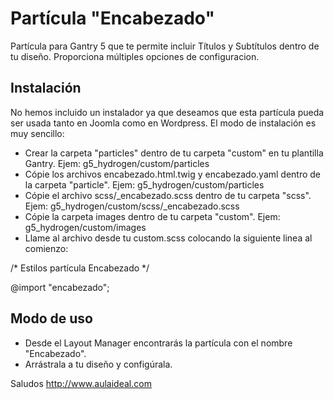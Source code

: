 # Partícula "Encabezado"
Partícula para Gantry 5 que te permite incluir Títulos y Subtítulos  dentro de tu diseño. Proporciona múltiples opciones de configuracion. 

Instalación
-----------
No hemos incluido un instalador ya que deseamos que esta partícula pueda ser usada tanto en Joomla como en Wordpress. 
El modo de instalación es muy sencillo:

+ Crear la carpeta "particles" dentro de tu carpeta "custom" en tu plantilla Gantry. Ejem: g5_hydrogen/custom/particles
+ Cópie los archivos encabezado.html.twig y encabezado.yaml dentro de la carpeta "particle". Ejem: g5_hydrogen/custom/particles
+ Cópie el archivo scss/_encabezado.scss dentro de tu carpeta "scss". Ejem: g5_hydrogen/custom/scss/_encabezado.scss
+ Cópie la carpeta images dentro de tu carpeta "custom". Ejem: g5_hydrogen/custom/images
+ Llame al archivo desde tu custom.scss colocando la siguiente linea al comienzo: 
  
/* Estilos partícula Encabezado */
  
  @import "encabezado";

Modo de uso
-----------
+ Desde el Layout Manager encontrarás la partícula con el nombre "Encabezado". 
+ Arrástrala a tu  diseño y configúrala.

Saludos
http://www.aulaideal.com

